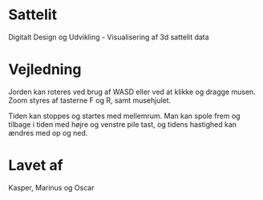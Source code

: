 # Sattelit
Digitalt Design og Udvikling - Visualisering af 3d sattelit data

# Vejledning
Jorden kan roteres ved brug af WASD eller ved at klikke og dragge musen.
Zoom styres af tasterne F og R, samt musehjulet.

Tiden kan stoppes og startes med mellemrum.
Man kan spole frem og tilbage i tiden med højre og venstre pile tast, og tidens hastighed kan ændres med op og ned.

# Lavet af
Kasper, Marinus og Oscar
